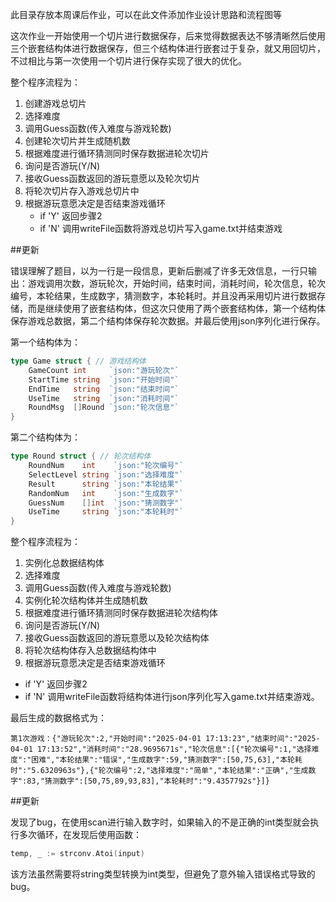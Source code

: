 此目录存放本周课后作业，可以在此文件添加作业设计思路和流程图等


这次作业一开始使用一个切片进行数据保存，后来觉得数据表达不够清晰然后使用三个嵌套结构体进行数据保存，但三个结构体进行嵌套过于复杂，就又用回切片，不过相比与第一次使用一个切片进行保存实现了很大的优化。


整个程序流程为：
1. 创建游戏总切片
2. 选择难度
3. 调用Guess函数(传入难度与游戏轮数)
4. 创建轮次切片并生成随机数
5. 根据难度进行循环猜测同时保存数据进轮次切片
6. 询问是否游玩(Y/N)
7. 接收Guess函数返回的游玩意愿以及轮次切片
8. 将轮次切片存入游戏总切片中
9. 根据游玩意愿决定是否结束游戏循环 
   - if 'Y' 返回步骤2
   - if 'N' 调用writeFile函数将游戏总切片写入game.txt并结束游戏


##更新


错误理解了题目，以为一行是一段信息，更新后删减了许多无效信息，一行只输出：游戏调用次数，游玩轮次，开始时间，结束时间，消耗时间，轮次信息，轮次编号，本轮结果，生成数字，猜测数字，本轮耗时。并且没再采用切片进行数据存储，而是继续使用了嵌套结构体，但这次只使用了两个嵌套结构体，第一个结构体保存游戏总数据，第二个结构体保存轮次数据。并最后使用json序列化进行保存。

第一个结构体为：

```go
type Game struct { // 游戏结构体
    GameCount int     `json:"游玩轮次"`
    StartTime string  `json:"开始时间"`
    EndTime   string  `json:"结束时间"`
    UseTime   string  `json:"消耗时间"`
    RoundMsg  []Round `json:"轮次信息"`
}
```

第二个结构体为：

```go
type Round struct { // 轮次结构体
	RoundNum    int    `json:"轮次编号"`
	SelectLevel string `json:"选择难度"`
	Result      string `json:"本轮结果"`
	RandomNum   int    `json:"生成数字"`
	GuessNum    []int  `json:"猜测数字"`
	UseTime     string `json:"本轮耗时"`
}
```

整个程序流程为：
1. 实例化总数据结构体
2. 选择难度
3. 调用Guess函数(传入难度与游戏轮数)
4. 实例化轮次结构体并生成随机数
5. 根据难度进行循环猜测同时保存数据进轮次结构体
6. 询问是否游玩(Y/N)
7. 接收Guess函数返回的游玩意愿以及轮次结构体
8. 将轮次结构体存入总数据结构体中
9. 根据游玩意愿决定是否结束游戏循环
  - if 'Y' 返回步骤2
  - if 'N' 调用writeFile函数将结构体进行json序列化写入game.txt并结束游戏。

  最后生成的数据格式为：

```
第1次游戏：{"游玩轮次":2,"开始时间":"2025-04-01 17:13:23","结束时间":"2025-04-01 17:13:52","消耗时间":"28.9695671s","轮次信息":[{"轮次编号":1,"选择难度":"困难","本轮结果":"错误","生成数字":59,"猜测数字":[50,75,63],"本轮耗时":"5.6320963s"},{"轮次编号":2,"选择难度":"简单","本轮结果":"正确","生成数字":83,"猜测数字":[50,75,89,93,83],"本轮耗时":"9.4357792s"}]}
```


##更新


发现了bug，在使用scan进行输入数字时，如果输入的不是正确的int类型就会执行多次循环，在发现后使用函数：

```go
temp, _ := strconv.Atoi(input)
```

该方法虽然需要将string类型转换为int类型，但避免了意外输入错误格式导致的bug。

